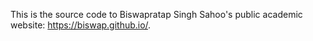 This is the source code to Biswapratap Singh Sahoo's public academic website: https://biswap.github.io/. 
